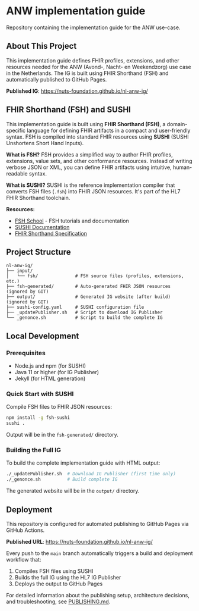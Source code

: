 # ANW implementation guide

Repository containing the implementation guide for the ANW use-case.

## About This Project

This implementation guide defines FHIR profiles, extensions, and other resources needed for the ANW (Avond-, Nacht- en Weekendzorg) use case in the Netherlands. The IG is built using FHIR Shorthand (FSH) and automatically published to GitHub Pages.

**Published IG**: https://nuts-foundation.github.io/nl-anw-ig/

## FHIR Shorthand (FSH) and SUSHI

This implementation guide is built using **FHIR Shorthand (FSH)**, a domain-specific language for defining FHIR artifacts in a compact and user-friendly syntax. FSH is compiled into standard FHIR resources using **SUSHI** (SUSHI Unshortens Short Hand Inputs).

**What is FSH?**
FSH provides a simplified way to author FHIR profiles, extensions, value sets, and other conformance resources. Instead of writing verbose JSON or XML, you can define FHIR artifacts using intuitive, human-readable syntax.

**What is SUSHI?**
SUSHI is the reference implementation compiler that converts FSH files (`.fsh`) into FHIR JSON resources. It's part of the HL7 FHIR Shorthand toolchain.

**Resources:**
- [FSH School](https://fshschool.org/) - FSH tutorials and documentation
- [SUSHI Documentation](https://fshschool.org/docs/sushi/)
- [FHIR Shorthand Specification](https://build.fhir.org/ig/HL7/fhir-shorthand/)

## Project Structure

```
nl-anw-ig/
├── input/
│   └── fsh/              # FSH source files (profiles, extensions, etc.)
├── fsh-generated/        # Auto-generated FHIR JSON resources (ignored by GIT)
├── output/               # Generated IG website (after build) (ignored by GIT)
├── sushi-config.yaml     # SUSHI configuration file
├── _updatePublisher.sh   # Script to download IG Publisher
└── _genonce.sh           # Script to build the complete IG
```

## Local Development

### Prerequisites

- Node.js and npm (for SUSHI)
- Java 11 or higher (for IG Publisher)
- Jekyll (for HTML generation)

### Quick Start with SUSHI

Compile FSH files to FHIR JSON resources:

```bash
npm install -g fsh-sushi
sushi .
```

Output will be in the `fsh-generated/` directory.

### Building the Full IG

To build the complete implementation guide with HTML output:

```bash
./_updatePublisher.sh  # Download IG Publisher (first time only)
./_genonce.sh          # Build complete IG
```

The generated website will be in the `output/` directory.

## Deployment

This repository is configured for automated publishing to GitHub Pages via GitHub Actions.

**Published URL**: https://nuts-foundation.github.io/nl-anw-ig/

Every push to the `main` branch automatically triggers a build and deployment workflow that:
1. Compiles FSH files using SUSHI
2. Builds the full IG using the HL7 IG Publisher
3. Deploys the output to GitHub Pages

For detailed information about the publishing setup, architecture decisions, and troubleshooting, see [PUBLISHING.md](PUBLISHING.md).
